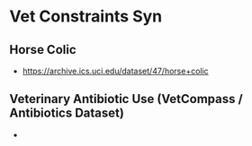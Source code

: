 # Vet Constraints Syn

## Horse Colic

* https://archive.ics.uci.edu/dataset/47/horse+colic

## Veterinary Antibiotic Use (VetCompass / Antibiotics Dataset)

* 
